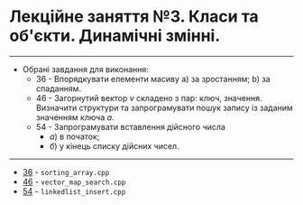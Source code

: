 # Лекційне заняття №3. Класи та об'єкти. Динамічні змінні.

---

 * Обрані завдання для виконання:
   * 36 - Впорядкувати елементи масиву a) за зростанням; b) за спаданням.
   * 46 - Загорнутий вектор $v$ складено з пар: ключ, значення. Визначити структури та запрограмувати пошук запису із заданим значенням ключа $a$.
   * 54 - Запрограмувати вставлення дійсного числа 
     * $a)$ в початок; 
     * $б)$ у кінець
     списку дійсних чисел.

---

- [36](https://github.com/yourhostel/cpp_course/blob/main/III_course/2025-09-11-topic-3/sorting_array.cpp) - `sorting_array.cpp`
- [46](https://github.com/yourhostel/cpp_course/blob/main/III_course/2025-09-11-topic-3/vector_map_search.cpp) - `vector_map_search.cpp`
- [54](https://github.com/yourhostel/cpp_course/blob/main/III_course/2025-09-11-topic-3/linkedlist_insert.cpp) - `linkedlist_insert.cpp`